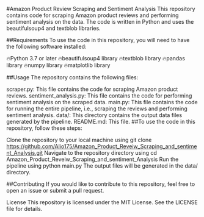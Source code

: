 #Amazon Product Review Scraping and Sentiment Analysis
This repository contains code for scraping Amazon product reviews and performing sentiment analysis on the data. The code is written in Python and uses the beautifulsoup4 and textblob libraries.

##Requirements
To use the code in this repository, you will need to have the following software installed:

🔥Python 3.7 or later
🔥beautifulsoup4 library
🔥textblob library
🔥pandas library
🔥numpy library
🔥matplotlib library

##Usage
The repository contains the following files:

scraper.py: This file contains the code for scraping Amazon product reviews.
sentiment_analysis.py: This file contains the code for performing sentiment analysis on the scraped data.
main.py: This file contains the code for running the entire pipeline, i.e., scraping the reviews and performing sentiment analysis.
data/: This directory contains the output data files generated by the pipeline.
README.md: This file.
##To use the code in this repository, follow these steps:

Clone the repository to your local machine using git clone https://github.com/Alio175/Amazon_Product_Reveiw_Scraping_and_sentiment_Analysis.git
Navigate to the repository directory using cd Amazon_Product_Reveiw_Scraping_and_sentiment_Analysis
Run the pipeline using python main.py
The output files will be generated in the data/ directory.

##Contributing
If you would like to contribute to this repository, feel free to open an issue or submit a pull request.

License
This repository is licensed under the MIT License. See the LICENSE file for details.
